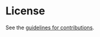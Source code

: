 # License

See the
[guidelines for contributions](https://github.com/marten-seemann/draft-seemann-tsvwg-udp-fragmentation/blob/main/CONTRIBUTING.md).

